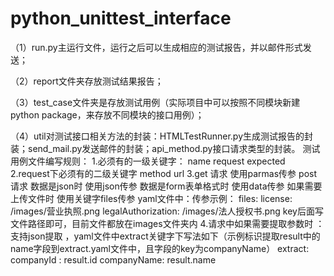 # python_unittest_interface

（1）run.py主运行文件，运行之后可以生成相应的测试报告，并以邮件形式发送；

（2）report文件夹存放测试结果报告；

（3）test_case文件夹是存放测试用例（实际项目中可以按照不同模块新建python package，来存放不同模块的接口用例）；

（4）util对测试接口相关方法的封装：HTMLTestRunner.py生成测试报告的封装；send_mail.py发送邮件的封装；api_method.py接口请求类型的封装。
测试用例文件编写规则：
1.必须有的一级关键字： name request expected
2.request下必须有的二级关键字 method url
3.get 请求 使用parmas传参
  post 请求 数据是json时 使用json传参
            数据是form表单格式时 使用data传参
            如果需要上传文件时 使用关键字files传参  yaml文件中：传参示例：
            files:
              license: /images/营业执照.png
              legalAuthorization: /images/法人授权书.png   key后面写文件路径即可，目前文件都放在images文件夹内
4.请求中如果需要提取参数时 ：
 支持json提取 ，yaml文件中extract关键字下写法如下（示例标识提取result中的name字段到extract.yaml文件中，且字段的key为companyName）
extract:
    companyId : result.id
    companyName: result.name
   